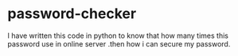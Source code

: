 # password-checker
I have written this code in python to know that how many times this password use in online server .then how i can secure my password. 
